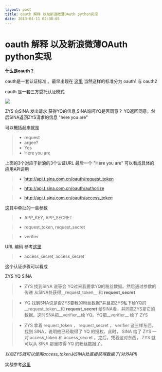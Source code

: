 ```yaml
---
layout: post
title: oauth 解释 以及新浪微薄OAuth python实现
date: 2013-04-11 02:38:05
---
```


oauth 解释 以及新浪微薄OAuth python实现
==
**什么是oauth？**

oauth是一套认证标准 。最早出现在 [这里](http://oauth.net/) 当然这样的标准分为 oauth1 与 oauth2

oauth 是一套三方委托认证模式

![](http://openapi.vdisk.me/?m=file&a=download_share_file&ss=3c88e8YvGlxZlSzVbXuW--2FHUw--2BHMmrugkTc68SkQ--2BacY22bGyS5OA5HfZV9azQr21LGRXwmgx--2BcGQRdLXLSFja3OM--2B3jz)

ZYS 向SINA 发出请求 获得YQ的信息,SINA询问YQ是否同意？ YQ返回同意。然后SINA返回ZYS请求的信息 "here you are"

可以概括起来就是 

>* request
>* argee?
>* Yes
>* Here you are

上面的3个对应于新浪的3个认证URL 最后一个 "Here you are" 可以看成具体的应用API调用

>* http://api.t.sina.com.cn/oauth/request_token

>* http://api.t.sina.com.cn/oauth/authorize

>* http://api.t.sina.com.cn/oauth/access_token

这其中牵扯的一些参数

>* APP_KEY, APP_SECRET

>* request_token, request_secret

>* verifier


URL 编码 参考[这里](http://www.ruanyifeng.com/blog/2010/02/url_encoding.html)




>* access_secret, access_secret

这个认证步骤可以看成

ZYS YQ SINA

>* ZYS 找到SINA 说等会 YQ过来我要拿YQ的粉丝数据。然后通过参数的传递 从SINA处获得__request_token__ 和 __request_secret__

>* YQ 找到SNA说是否ZYS要我的粉丝数据?并且把ZYS私下给YQ的__request_token__和 __request_secret__ 给SINA看，并同意ZYS拿它的数据。这时SNA把__verifier__给 YQ。YQ把__verifier__ 给了
ZYS

>* ZYS 拿着 request_token ， request_secret ， verifier 这三样东西，找到 SINA，说明他已经取得了 YQ 的授权。此时， SINA 给了 ZYS 一对 access_token 和 access_secret 。之后，凭着这对东西， ZYS 就可以从 SINA 那里取得 YQ 的粉丝数据了。

_以后ZYS就可以使用access_token从SINA处直接获得数据了(对外API)_

实战参考[这里](http://zouyesheng.com/oauth-sina.html#toc1)
































